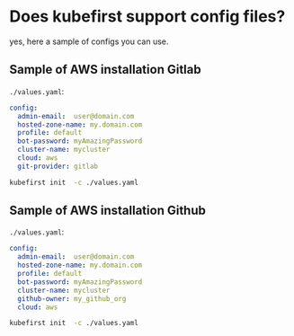 # Does kubefirst support config files? 

yes, here a sample of configs you can use. 


## Sample of AWS installation Gitlab

`./values.yaml`: 
```yaml 
config:
  admin-email:  user@domain.com
  hosted-zone-name: my.domain.com
  profile: default
  bot-password: myAmazingPassword
  cluster-name: mycluster
  cloud: aws
  git-provider: gitlab

```

```bash 
kubefirst init  -c ./values.yaml
```

## Sample of AWS installation Github

`./values.yaml`: 
```yaml 
config:
  admin-email:  user@domain.com
  hosted-zone-name: my.domain.com
  profile: default
  bot-password: myAmazingPassword
  cluster-name: mycluster
  github-owner: my_github_org
  cloud: aws
```

```bash 
kubefirst init  -c ./values.yaml
```

